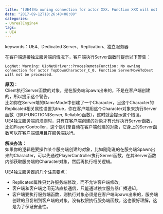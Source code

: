 ```yaml
---
title: "[UE4]No owning connection for actor XXX. Function XXX will not be processed"
date: "2017-09-12T18:26:40+08:00"
categories:
- UnrealEngine4
tags:
- UE4
---
```


keywords：UE4、Dedicated Server、Replication、独立服务器

在客户端连接独立服务端的情况下，客户端执行Server函数时提示以下警告：

    LogNet: Warning: UIpNetDriver::ProcesRemoteFunction: No owning connection for actor TopDownCharacter_C_0. Function ServerMoveToDest will not be processed.
    
**原因：**  
Client执行Server函数的对象，是在服务端Spawn出来的，不是在客户端创建的，所以提示这个警告。  
比如你在Server端的GameMode中创建了一个Character，且这个Character的Replicated相关属性设置为true，你在客户端用这个Character对象来执行Server函数（即UFUNCTION(Server, Reliable)函数），这时就会提示这个错误。  
UE4独立服务端的规则时，只有在客户端创建的对象才有允许执行Server函数，比如PlayerController，这个是引擎自动在客户端创建的对象，它身上的Server函数可以在客户端调用且在服务端执行。

**解决办法：**  
如果你的逻辑是要操作某个服务端创建的对象，比如刚刚说的在服务端Spawn出来的Character，可以先通过PlayerController执行Server函数，在其Server函数内部获取服务端的Character对象，然后再执行相关逻辑。

UE4独立服务器的几个注意要点：  

+ Replicated属性只允许服务端修改，而不允许客户端修改。
+ 客户端和客户端之间无法直接通信，只能通过独立服务器广播通知。
+ 客户端要执行服务端函数，则执行对象必须是在客户端Spawn出来的，服务端创建的且复制到客户端的对象，没有权限执行服务端函数。这也很好理解，这是为了保证安全性。